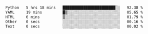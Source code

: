 <!--START_SECTION:waka-->

```txt
Python   5 hrs 18 mins   ███████████████████████░░   92.38 %
YAML     19 mins         █▒░░░░░░░░░░░░░░░░░░░░░░░   05.65 %
HTML     6 mins          ▒░░░░░░░░░░░░░░░░░░░░░░░░   01.79 %
Other    0 secs          ░░░░░░░░░░░░░░░░░░░░░░░░░   00.16 %
Text     0 secs          ░░░░░░░░░░░░░░░░░░░░░░░░░   00.02 %
```

<!--END_SECTION:waka-->
